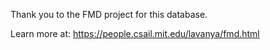 Thank you to the FMD project for this database.

Learn more at:
https://people.csail.mit.edu/lavanya/fmd.html
